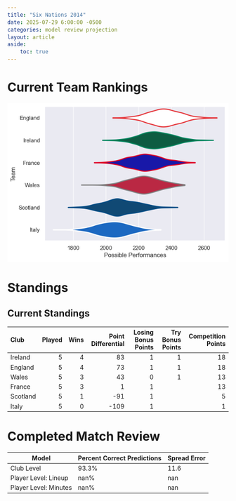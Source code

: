 ```yaml
---  
title: "Six Nations 2014"  
date: 2025-07-29 6:00:00 -0500  
categories: model review projection  
layout: article  
aside:  
    toc: true  
---
```

# Current Team Rankings


![Club Rankings](plots/rankings_Six_Nations_2014.png)
# Standings

## Current Standings


| Club     |   Played |   Wins |   Point Differential |   Losing Bonus Points |   Try Bonus Points |   Competition Points |
|:---------|---------:|-------:|---------------------:|----------------------:|-------------------:|---------------------:|
| Ireland  |        5 |      4 |                   83 |                     1 |                  1 |                   18 |
| England  |        5 |      4 |                   73 |                     1 |                  1 |                   18 |
| Wales    |        5 |      3 |                   43 |                     0 |                  1 |                   13 |
| France   |        5 |      3 |                    1 |                     1 |                    |                   13 |
| Scotland |        5 |      1 |                  -91 |                     1 |                    |                    5 |
| Italy    |        5 |      0 |                 -109 |                     1 |                    |                    1 |



# Completed Match Review


| Model | Percent Correct Predictions | Spread Error |
| ------ | ------ | ------ |
| Club Level | 93.3% | 11.6 |
| Player Level: Lineup | nan% | nan |
| Player Level: Minutes | nan% | nan |

